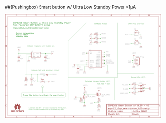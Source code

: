 ##(Pushingbox) Smart button w/ Ultra Low Standby Power &lt;1µA

<img src="https://raw.githubusercontent.com/8n1/esp8266-smart-button/master/esp-12-smart-button-w-ultra-low-standby-power.png" />
